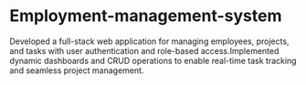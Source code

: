 # Employment-management-system
Developed a full-stack web application for managing employees, projects, and tasks with user authentication and
 role-based access.Implemented dynamic dashboards and CRUD operations to enable real-time task tracking and
 seamless project management.